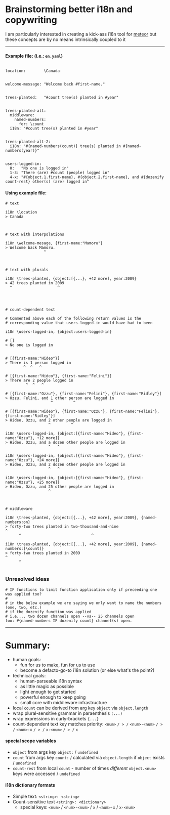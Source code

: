 




# Brainstorming better i18n and copywriting

I am particularly interested in creating a kick-ass i18n tool for [meteor](http://meteor.com) but these concepts are by no means intrinsically coupled to it

----------------------------

#### Example file: (i.e.: `en.yaml`)

```livescript

location:        \Canada


welcome-message: "Welcome back #first-name."


trees-planted:   "#count tree(s) planted in #year"


trees-planted-alt:
  middleware:
    named-numbers:
      for: \count
  i18n: "#count tree(s) planted in #year"


trees-planted-alt-2:
  i18n: "#{named-numbers(count)} tree(s) planted in #{named-numbers(year)}"


users-logged-in:
  0:   "No one is logged in"
  1-3: "There (are) #count (people) logged in"
  4-x: "#{object.1.first-name}, #{object.2.first-name}, and #{dozenify count-rest} other(s) (are) logged in"
```



#### Using example file:
```
# text

i18n \location
> Canada



# text with interpolations

i18n \welcome-mesage, {first-name:"Mamoru"}
> Welcome back Mamoru.
                 ^



# text with plurals

i18n \trees-planted, {object:[{...}, +42 more], year:2009}
> 42 trees planted in 2009
  ^                    ^




# count-dependent text

# Commented above each of the following return values is the
# corresponding value that users-logged-in would have had to been

i18n \users-logged-in, {object:users-logged-in}

# []
> No one is logged in


# [{first-name:"Hideo"}]
> There is 1 person logged in
        ^  ^   ^

# [{first-name:"Hideo"}, {first-name:"Felini"}]
> There are 2 people logged in
         ^  ^   ^

# [{first-name:"Ozzu"}, {first-name:"Felini"}, {first-name:"Ridley"}]
> Ozzu, Felini, and 1 other person are logged in
                    ^         ^

# [{first-name:"Hideo"}, {first-name:"Ozzu"}, {first-name:"Felini"}, {first-name:"Ridley"}]
> Hideo, Ozzu, and 2 other people are logged in
                   ^         ^

i18n \users-logged-in, {object:[{first-name:"Hideo"}, {first-name:"Ozzu"}, +12 more]}
> Hideo, Ozzu, and a dozen other people are logged in
                   ^   ^

i18n \users-logged-in, {object:[{first-name:"Hideo"}, {first-name:"Ozzu"}, +24 more]}
> Hideo, Ozzu, and 2 dozen other people are logged in
                   ^   ^

i18n \users-logged-in, {object:[{first-name:"Hideo"}, {first-name:"Ozzu"}, +25 more]}
> Hideo, Ozzu, and 25 other people are logged in
                   ^



# middleware

i18n \trees-planted, {object:[{...}, +42 more], year:2009}, {named-numbers:on}
> forty-two trees planted in two-thousand-and-nine                         ^
      ^                               ^

i18n \trees-planted, {object:[{...}, +42 more], year:2009}, {named-numbers:[\count]}
> forty-two trees planted in 2009                                              ^
      ^


```

### Unresolved ideas
```
# IF functions to limit function application only if preceeding one was applied too?
#
# in the below example we are saying we only want to name the numbers (one, two, etc.)
# if the dozenify function was applied
# i.e.... two dozen channels open --vs-- 25 channels open
foo: #{named-numbers IF dozenify count} channel(s) open.
```


----------------------------
# Summary:

- human goals:
  * fun for us to make, fun for us to use
  * become a defacto-go-to i18n solution (or else what's the point?)
- technical goals:
  * human-parseable i18n syntax
  * as little magic as possible
  * light enough to get started
  * powerful enough to keep going
  * small core with middleware infrastructure
- local `count` can be derived from arg key `object` via `object.length`
- wrap plural-sensitive grammar in paraenthesis `(...)`
- wrap expressions in curly-brackets `{...}`
- count-dependent text key matches priority: `<num>`   `/ > /`   `<num>-<num>` `/ > /` `<num>-x` `/ > /` `x-<num>` `/ > /` `x`


#### special scope variables
* `object`     from args key `object:` / `undefined`
* `count`      from args key `count:` / calculated via `object.length` if `object` exists / `undefined`
* `count-rest` from local `count` - number of times *different* `object.<num>` keys were accessed / `undefined`

#### i18n dictionary formats
* Simple text: `<string>: <string>`
* Count-sensitive text `<string>: <dictionary>`
  * special keys: `<num>` / `<num>-<num>` / `x` / `<num>-x` / `x-<num>`
